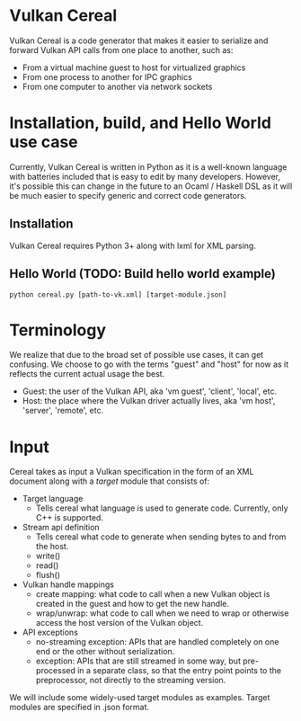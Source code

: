 # Vulkan Cereal

Vulkan Cereal is a code generator that makes it easier to serialize and forward
Vulkan API calls from one place to another, such as:

- From a virtual machine guest to host for virtualized graphics
- From one process to another for IPC graphics
- From one computer to another via network sockets

# Installation, build, and Hello World use case

Currently, Vulkan Cereal is written in Python as it is a well-known language
with batteries included that is easy to edit by many developers.  However, it's
possible this can change in the future to an Ocaml / Haskell DSL as it will be
much easier to specify generic and correct code generators.

## Installation

Vulkan Cereal requires Python 3+ along with lxml for XML parsing.

## Hello World (TODO: Build hello world example)

    python cereal.py [path-to-vk.xml] [target-module.json]

# Terminology

We realize that due to the broad set of possible use cases,
it can get confusing. We choose to go with the terms "guest" and "host" for now
as it reflects the current actual usage the best.

- Guest: the user of the Vulkan API, aka 'vm guest', 'client', 'local', etc.
- Host: the place where the Vulkan driver actually lives, aka 'vm host', 'server', 'remote', etc.

# Input

Cereal takes as input a Vulkan specification in the form of an XML document
along with a _target_ module that consists of:

- Target language
    - Tells cereal what language is used to generate code. Currently, only C++ is supported.
- Stream api definition
    - Tells cereal what code to generate when sending bytes to and from the host.
    - write()
    - read()
    - flush()
- Vulkan handle mappings
    - create mapping: what code to call when a new Vulkan object is created in the guest and how to get the new handle.
    - wrap/unwrap: what code to call when we need to wrap or otherwise access the host version of the Vulkan object.
- API exceptions
    - no-streaming exception: APIs that are handled completely on one end or the other without serialization.
    - exception: APIs that are still streamed in some way, but pre-processed in a separate class, so that
      the entry point points to the preprocessor, not directly to the streaming version.

We will include some widely-used target modules as examples.
Target modules are specified in .json format.
